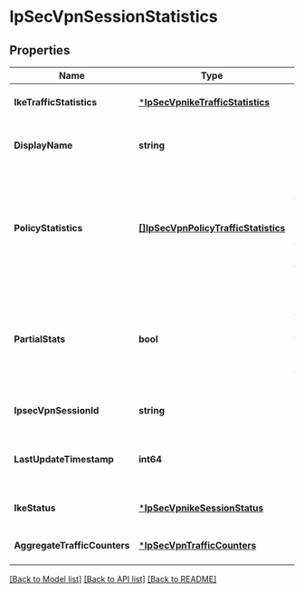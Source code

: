# IpSecVpnSessionStatistics

## Properties
Name | Type | Description | Notes
------------ | ------------- | ------------- | -------------
**IkeTrafficStatistics** | [***IpSecVpnikeTrafficStatistics**](IPSecVPNIKETrafficStatistics.md) |  | [optional] [default to null]
**DisplayName** | **string** | Display name of vpn session. | [optional] [default to null]
**PolicyStatistics** | [**[]IpSecVpnPolicyTrafficStatistics**](IPSecVPNPolicyTrafficStatistics.md) | Gives aggregate traffic statistics across all ipsec tunnels and individual tunnel statistics. | [optional] [default to null]
**PartialStats** | **bool** | Partial statistics if true specifies that the statistics are only from active node. | [optional] [default to null]
**IpsecVpnSessionId** | **string** | UUID of vpn session. | [optional] [default to null]
**LastUpdateTimestamp** | **int64** | Timestamp when the data was last updated. | [optional] [default to null]
**IkeStatus** | [***IpSecVpnikeSessionStatus**](IPSecVPNIKESessionStatus.md) |  | [optional] [default to null]
**AggregateTrafficCounters** | [***IpSecVpnTrafficCounters**](IPSecVPNTrafficCounters.md) |  | [optional] [default to null]

[[Back to Model list]](../README.md#documentation-for-models) [[Back to API list]](../README.md#documentation-for-api-endpoints) [[Back to README]](../README.md)

